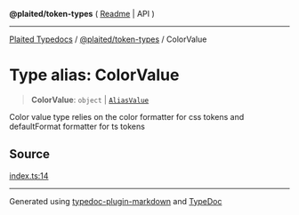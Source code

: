 **@plaited/token-types** ( [Readme](../README.md) \| API )

***

[Plaited Typedocs](../../../modules.md) / [@plaited/token-types](../modules.md) / ColorValue

# Type alias: ColorValue

> **ColorValue**: `object` \| [`AliasValue`](AliasValue.md)

Color value type relies on the color formatter for css tokens and defaultFormat formatter for ts tokens

## Source

[index.ts:14](https://github.com/plaited/plaited/blob/317e868/libs/token-types/src/index.ts#L14)

***

Generated using [typedoc-plugin-markdown](https://www.npmjs.com/package/typedoc-plugin-markdown) and [TypeDoc](https://typedoc.org/)
